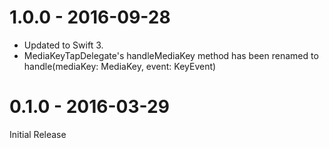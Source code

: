 # 1.0.0 - 2016-09-28
- Updated to Swift 3.
- MediaKeyTapDelegate's handleMediaKey method has been renamed to handle(mediaKey: MediaKey, event: KeyEvent)

# 0.1.0 - 2016-03-29
Initial Release
